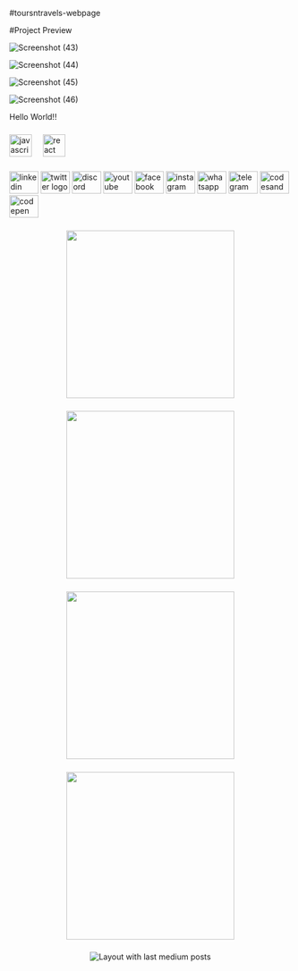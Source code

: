 #toursntravels-webpage

#Project Preview



![Screenshot (43)](https://github.com/coderhimanshu786/toursntravels-webpage/assets/113245834/5601dc77-cc6d-4016-a0c3-9e072ed86190)

![Screenshot (44)](https://github.com/coderhimanshu786/toursntravels-webpage/assets/113245834/d361b305-77c9-4705-b4e7-8000738160eb)

![Screenshot (45)](https://github.com/coderhimanshu786/toursntravels-webpage/assets/113245834/b111d8ea-0e5c-4a39-8663-bd06820a0d3e)

![Screenshot (46)](https://github.com/coderhimanshu786/toursntravels-webpage/assets/113245834/cd5208b1-a938-4aab-871e-df9d38b84677)

<p align="left">Hello World!!</p>

###

<div align="left">
  <img src="https://cdn.jsdelivr.net/gh/devicons/devicon/icons/javascript/javascript-original.svg" height="40" alt="javascript logo"  />
  <img width="12" />
  <img src="https://cdn.jsdelivr.net/gh/devicons/devicon/icons/react/react-original.svg" height="40" alt="react logo"  />
</div>

###

<div align="left">
  <img src="https://raw.githubusercontent.com/maurodesouza/profile-readme-generator/master/src/assets/icons/social/linkedin/default.svg" width="52" height="40" alt="linkedin logo"  />
  <img src="https://raw.githubusercontent.com/maurodesouza/profile-readme-generator/master/src/assets/icons/social/twitter/default.svg" width="52" height="40" alt="twitter logo"  />
  <img src="https://raw.githubusercontent.com/maurodesouza/profile-readme-generator/master/src/assets/icons/social/discord/default.svg" width="52" height="40" alt="discord logo"  />
  <img src="https://raw.githubusercontent.com/maurodesouza/profile-readme-generator/master/src/assets/icons/social/youtube/default.svg" width="52" height="40" alt="youtube logo"  />
  <img src="https://raw.githubusercontent.com/maurodesouza/profile-readme-generator/master/src/assets/icons/social/facebook/default.svg" width="52" height="40" alt="facebook logo"  />
  <img src="https://raw.githubusercontent.com/maurodesouza/profile-readme-generator/master/src/assets/icons/social/instagram/default.svg" width="52" height="40" alt="instagram logo"  />
  <img src="https://raw.githubusercontent.com/maurodesouza/profile-readme-generator/master/src/assets/icons/social/whatsapp/default.svg" width="52" height="40" alt="whatsapp logo"  />
  <img src="https://raw.githubusercontent.com/maurodesouza/profile-readme-generator/master/src/assets/icons/social/telegram/default.svg" width="52" height="40" alt="telegram logo"  />
  <img src="https://raw.githubusercontent.com/maurodesouza/profile-readme-generator/master/src/assets/icons/social/codesandbox/default.svg" width="52" height="40" alt="codesandbox logo"  />
  <img src="https://raw.githubusercontent.com/maurodesouza/profile-readme-generator/master/src/assets/icons/social/codepen/default.svg" width="52" height="40" alt="codepen logo"  />
</div>

###

<div align="center">
  <img height="300" src="https://private-user-images.githubusercontent.com/113245834/295960422-5601dc77-cc6d-4016-a0c3-9e072ed86190.png?jwt=eyJhbGciOiJIUzI1NiIsInR5cCI6IkpXVCJ9.eyJpc3MiOiJnaXRodWIuY29tIiwiYXVkIjoicmF3LmdpdGh1YnVzZXJjb250ZW50LmNvbSIsImtleSI6ImtleTUiLCJleHAiOjE3MDQ5ODc3MzYsIm5iZiI6MTcwNDk4NzQzNiwicGF0aCI6Ii8xMTMyNDU4MzQvMjk1OTYwNDIyLTU2MDFkYzc3LWNjNmQtNDAxNi1hMGMzLTllMDcyZWQ4NjE5MC5wbmc_WC1BbXotQWxnb3JpdGhtPUFXUzQtSE1BQy1TSEEyNTYmWC1BbXotQ3JlZGVudGlhbD1BS0lBVkNPRFlMU0E1M1BRSzRaQSUyRjIwMjQwMTExJTJGdXMtZWFzdC0xJTJGczMlMkZhd3M0X3JlcXVlc3QmWC1BbXotRGF0ZT0yMDI0MDExMVQxNTM3MTZaJlgtQW16LUV4cGlyZXM9MzAwJlgtQW16LVNpZ25hdHVyZT05Y2ExNDQ0OWY4YjdkM2JkOThmMDZjNDQ2ZTRmZjU0YmY0ZWE2NmViNWJiMjFiMzg4MWNjOTU4NmJmNTRjNTRkJlgtQW16LVNpZ25lZEhlYWRlcnM9aG9zdCZhY3Rvcl9pZD0wJmtleV9pZD0wJnJlcG9faWQ9MCJ9.jHuy_yUc8YZBKS-9BCnf26OMk296iy1NMugSBAbwOfo"  />
</div>

###

<div align="center">
  <img height="300" src="https://private-user-images.githubusercontent.com/113245834/295960652-d361b305-77c9-4705-b4e7-8000738160eb.png?jwt=eyJhbGciOiJIUzI1NiIsInR5cCI6IkpXVCJ9.eyJpc3MiOiJnaXRodWIuY29tIiwiYXVkIjoicmF3LmdpdGh1YnVzZXJjb250ZW50LmNvbSIsImtleSI6ImtleTUiLCJleHAiOjE3MDQ5ODc3MzYsIm5iZiI6MTcwNDk4NzQzNiwicGF0aCI6Ii8xMTMyNDU4MzQvMjk1OTYwNjUyLWQzNjFiMzA1LTc3YzktNDcwNS1iNGU3LTgwMDA3MzgxNjBlYi5wbmc_WC1BbXotQWxnb3JpdGhtPUFXUzQtSE1BQy1TSEEyNTYmWC1BbXotQ3JlZGVudGlhbD1BS0lBVkNPRFlMU0E1M1BRSzRaQSUyRjIwMjQwMTExJTJGdXMtZWFzdC0xJTJGczMlMkZhd3M0X3JlcXVlc3QmWC1BbXotRGF0ZT0yMDI0MDExMVQxNTM3MTZaJlgtQW16LUV4cGlyZXM9MzAwJlgtQW16LVNpZ25hdHVyZT04NTZiMDFjNGE1NDAyMTMxYWYwMzJhMDdkYmNiYWUwNDMyNzUxM2RkNWUyYzk4Njc3MDE0ZDE1YTA3NzVjMzAxJlgtQW16LVNpZ25lZEhlYWRlcnM9aG9zdCZhY3Rvcl9pZD0wJmtleV9pZD0wJnJlcG9faWQ9MCJ9.OxQ33C4Tx4EQTal_WvFawqm7V7VNPzbvkaWEXEVHNDk"  />
</div>

###

<div align="center">
  <img height="300" src="https://private-user-images.githubusercontent.com/113245834/295960860-b111d8ea-0e5c-4a39-8663-bd06820a0d3e.png?jwt=eyJhbGciOiJIUzI1NiIsInR5cCI6IkpXVCJ9.eyJpc3MiOiJnaXRodWIuY29tIiwiYXVkIjoicmF3LmdpdGh1YnVzZXJjb250ZW50LmNvbSIsImtleSI6ImtleTUiLCJleHAiOjE3MDQ5ODc3MzYsIm5iZiI6MTcwNDk4NzQzNiwicGF0aCI6Ii8xMTMyNDU4MzQvMjk1OTYwODYwLWIxMTFkOGVhLTBlNWMtNGEzOS04NjYzLWJkMDY4MjBhMGQzZS5wbmc_WC1BbXotQWxnb3JpdGhtPUFXUzQtSE1BQy1TSEEyNTYmWC1BbXotQ3JlZGVudGlhbD1BS0lBVkNPRFlMU0E1M1BRSzRaQSUyRjIwMjQwMTExJTJGdXMtZWFzdC0xJTJGczMlMkZhd3M0X3JlcXVlc3QmWC1BbXotRGF0ZT0yMDI0MDExMVQxNTM3MTZaJlgtQW16LUV4cGlyZXM9MzAwJlgtQW16LVNpZ25hdHVyZT04ZDM5OTIwNjE4MTAyMjY0MGZhMGEzMzdkNGQ4ZDMyYTA4Y2FlNmZlOTUwMjJlMTI0NDc3MTc0Mzk1NmIxMzBjJlgtQW16LVNpZ25lZEhlYWRlcnM9aG9zdCZhY3Rvcl9pZD0wJmtleV9pZD0wJnJlcG9faWQ9MCJ9.FqYYpOtld7GfZ8TX-Mid8i7mZcM93nuEsWjRYkG5Xjg"  />
</div>

###

<div align="center">
  <img height="300" src="https://private-user-images.githubusercontent.com/113245834/295960998-cd5208b1-a938-4aab-871e-df9d38b84677.png?jwt=eyJhbGciOiJIUzI1NiIsInR5cCI6IkpXVCJ9.eyJpc3MiOiJnaXRodWIuY29tIiwiYXVkIjoicmF3LmdpdGh1YnVzZXJjb250ZW50LmNvbSIsImtleSI6ImtleTUiLCJleHAiOjE3MDQ5ODc3MzYsIm5iZiI6MTcwNDk4NzQzNiwicGF0aCI6Ii8xMTMyNDU4MzQvMjk1OTYwOTk4LWNkNTIwOGIxLWE5MzgtNGFhYi04NzFlLWRmOWQzOGI4NDY3Ny5wbmc_WC1BbXotQWxnb3JpdGhtPUFXUzQtSE1BQy1TSEEyNTYmWC1BbXotQ3JlZGVudGlhbD1BS0lBVkNPRFlMU0E1M1BRSzRaQSUyRjIwMjQwMTExJTJGdXMtZWFzdC0xJTJGczMlMkZhd3M0X3JlcXVlc3QmWC1BbXotRGF0ZT0yMDI0MDExMVQxNTM3MTZaJlgtQW16LUV4cGlyZXM9MzAwJlgtQW16LVNpZ25hdHVyZT0zODI3YmU1YTcxOTE2ZTA5Y2NmYzY2NzY3MDkxZWE3OTY3NTVkM2YyMDUyMmI2ZDEzZDg5YTZkMjE2ZTM1ODEwJlgtQW16LVNpZ25lZEhlYWRlcnM9aG9zdCZhY3Rvcl9pZD0wJmtleV9pZD0wJnJlcG9faWQ9MCJ9.akm1O-aKxdMQwwunOeZlWHovgQfxnF6Qklcuc3fWsjQ"  />
</div>

###

<div align="center">
  <img src="https://github-read-medium-git-main.pahlevikun.vercel.app/latest?limit=4&theme=tokyonight&username=https://github.com/coderhimanshu786" alt="Layout with last medium posts"  />
</div>

###

